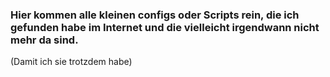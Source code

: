 ### Hier kommen alle kleinen configs oder Scripts rein, die ich gefunden habe im Internet und die vielleicht irgendwann nicht mehr da sind.

(Damit ich sie trotzdem habe)